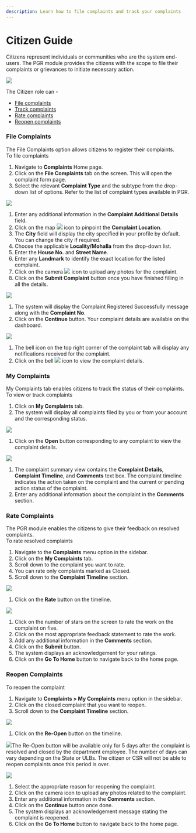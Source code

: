 ```yaml
---
description: Learn how to file complaints and track your complaints
---
```


# Citizen Guide

Citizens represent individuals or communities who are the system end-users. The PGR module provides the citizens with the scope to file their complaints or grievances to initiate necessary action.

![](https://docs.google.com/drawings/u/0/d/sh9pHnY8TbVwce4nP-X_Sdg/image?w=425&h=214&rev=112&ac=1&parent=1pR9OLsrbm5UDtHSuq-Iv2BM78gUTwagbwGpCMGdeqrg)

The Citizen role can -

* [File complaints](https://app.gitbook.com/@egov-digit/s/external/understand-digit/product-user-guides/public-grievance/citizen-guide#file-complaints)
* [Track complaints](https://app.gitbook.com/@egov-digit/s/external/understand-digit/product-user-guides/public-grievance/citizen-guide#my-complaints)
* [Rate complaints](https://app.gitbook.com/@egov-digit/s/external/understand-digit/product-user-guides/public-grievance/citizen-guide#rate-complaints)
* [Reopen complaints](https://app.gitbook.com/@egov-digit/s/external/understand-digit/product-user-guides/public-grievance/citizen-guide#reopen-complaints)

### File Complaints

The File Complaints option allows citizens to register their complaints.   
To file complaints

1. Navigate to **Complaints** Home page. 
2. Click on the **File Complaints** tab on the screen. This will open the complaint form page.
3. Select the relevant **Complaint Type** and the subtype from the drop-down list of options. Refer to the list of complaint types available in PGR.

![](https://docs.google.com/drawings/u/0/d/sa372GYgtBITUupIQZK8BpA/image?w=624&h=457&rev=8&ac=1&parent=1pR9OLsrbm5UDtHSuq-Iv2BM78gUTwagbwGpCMGdeqrg)

1. Enter any additional information in the **Complaint Additional Details** field.
2. Click on the map ![](https://lh6.googleusercontent.com/Tb0JpM-oURDy9qhH7F4LITbbrFVqAB8aWv69et5RaDEyzN4wLKA0KBGBGtcWXyn8xhwR9K0tf_9w3SKPhMu3_3go2w_KG3axcTko-OlvM7_ndMyKxnF2NNvnvXMnOjNjrNlEFm0_)  icon to pinpoint the **Complaint Location**.
3. The **City** field will display the city specified in your profile by default. You can change the city if required.
4. Choose the applicable **Locality/Mohalla** from the drop-down list.
5. Enter the **House No.** and **Street Name**.
6. Enter any **Landmark** to identify the exact location for the listed complaint. 
7. Click on the camera ![](https://lh5.googleusercontent.com/i3Z0ifdkN7rCTzGL4tuRylboF_6NII2XsA39nq8rjyODj70xnI6E8AacqgJ1yoOazCnti1BJzTXXOybYcGgXpEyiTsugTgx6s078mjLIXoneJ5P7MCMysdMhYDHHazmMcnN92-Qn)  icon to upload any photos for the complaint.
8. Click on the **Submit Complaint** button once you have finished filling in all the details.

![](https://lh6.googleusercontent.com/MsZIJ3A2-bTvvv_NpxWb3t3u6O9VbdnC_jcZV64AMOlBOHd6Q2l2dBsJo6Lp2cfCuC8z3GDPrUkwT68GfQnc8ls76GsoGeg1dCO48k4Shw0Tv69n-jWKD-5CN6pTwM1jabhtgCbk)

1. The system will display the Complaint Registered Successfully message along with the **Complaint No**.
2. Click on the **Continue** button. Your complaint details are available on the dashboard.

![](https://lh4.googleusercontent.com/JsuSwZN1YEjovJ9Mezq5STjFjnB-KoMTc-bL3RlIZsYkccDYgMdzd48mtYXf0cNfzvtOc1gpkHT7KdVdZpfo1ZraW4A39P7WU-KGm99pQ9_flbuHvlOyJ-zeIKRbyjhmio3fhNE5)

1. The bell icon on the top right corner of the complaint tab will display any notifications received for the complaint.
2. Click on the bell ![](https://lh5.googleusercontent.com/vODtR2YU20TBPUG_0UJRjeh9gtAX7LKHP-dYrLbGuvz1d9VF2ZFcVoVvYKqjCxrP_TFcT0s4BhlSa1at8AvAjnH8Y0ez2L8ZKuVnH6VdaUNCqpk91VPxM0vYbexdz7jxk9g5rSSB) icon to view the complaint details.

### My Complaints

My Complaints tab enables citizens to track the status of their complaints.   
To view or track complaints

1. Click on **My Complaints** tab.
2. The system will display all complaints filed by you or from your account and the corresponding status.

![](https://lh6.googleusercontent.com/Qrp5X0sRtvLoRYpWhrwGJqbiNIFcDBrwykegC3IbeUbryJrF2uGYUJZJvcAplJuYzqSFDiU8pMB0IKW_LG6W238LwCqpwixImfLBP6l0FLR6M1wyZVC-0JkDYbdmODmFCw3p0tnE)

1. Click on the **Open** button corresponding to any complaint to view the complaint details.

![](https://lh6.googleusercontent.com/sCstNQhHsU_4VSjNaeNShwwlWP9JVv_hRyB4SJ9POwUqROVSnMYPgSqcKcsWvPtN-Y_UJP0okQ5xGlkTqsb0Mp6TET-E60tkOZVPUYwoSqpt2LrIziZmNKIHulAbuMj-yfp3VDKn)

1. The complaint summary view contains the **Complaint Details**, **Complaint Timeline**, and **Comments** text box. The complaint timeline indicates the action taken on the complaint and the current or pending action status of the complaint.
2. Enter any additional information about the complaint in the **Comments** section.

### Rate Complaints

The PGR module enables the citizens to give their feedback on resolved complaints.   
To rate resolved complaints

1. Navigate to the **Complaints** menu option in the sidebar.
2. Click on the **My Complaints** tab.
3. Scroll down to the complaint you want to rate. 
4. You can rate only complaints marked as Closed.
5. Scroll down to the **Complaint Timeline** section.

![](https://lh4.googleusercontent.com/YrDkHeVMyf8WdXykJ8oEkQbX43nhn4u2g7Zvmfh1FXNvCHJrkj2eS6bCgeOL1ZC5vRM9YN6Z3XmYu4BWd55GaUI854VkF_09bDOjjkoIvR5nwn7Swl4g7zI4tHVEHXPxzYRIIREb)

1. Click on the **Rate** button on the timeline.

![](https://lh5.googleusercontent.com/TI3k2EiJUD0lB5zwTqKtgFYn5VVJQwRtcMpQBaUC6y9Z7Fcg4OJrTm42S0iO9qTVBBzgfDTcu0C5qarsgzthwRvEzzrM2KOnbt6CLNWAUyOy48COADImO-haH_EDM_vLbpsxO1dZ)

1. Click on the number of stars on the screen to rate the work on the complaint on five.
2. Click on the most appropriate feedback statement to rate the work.
3. Add any additional information in the **Comments** section.
4. Click on the **Submit** button.
5. The system displays an acknowledgement for your ratings.
6. Click on the **Go To Home** button to navigate back to the home page.

### Reopen Complaints

To reopen the complaint

1. Navigate to **Complaints &gt; My Complaints** menu option in the sidebar.
2. Click on the closed complaint that you want to reopen.
3. Scroll down to the **Complaint Timeline** section.

![](https://lh6.googleusercontent.com/4wAdWqA_U-UpkWgBFt9Nfqz25_SMQskdaBrclRtRd6tSOei5sj3TqrLH96kViDib4X9QFEnd7mzxMl-FzDJK7k1K-ENldTmt8dfTwidrDmNZdusuZM5zE19c2sGoXEJ3Wu-RAnMo)

1. Click on the **Re-Open** button on the timeline.

![](https://lh3.googleusercontent.com/K8DjKt00FSoGT-MOFHp4TAbhPOasficXgB7Qzl7U-GleSYbHzM4a0JwNgxu1Jw0rk7rAQC_PMftcV0O_s6krZs7VTQAe2LdbaPb2ftt_uSwDYz9x8xu6uy2CbYplB1LqJ1e0RoIn)The Re-Open button will be available only for 5 days after the complaint is resolved and closed by the department employee. The number of days can vary depending on the State or ULBs. The citizen or CSR will not be able to reopen complaints once this period is over.  


![](https://lh6.googleusercontent.com/_0q7cIz6f_poIUNzZTFJkEESK1JN0fgO7urTnmndOvypUh85LnR8A7i01HWSVt_YoWgqMfEgnfzKvE2_Jf-9Z3UNhg5X2he4-B1VpHov7zURq-o8krkYSnjS321n2_8C1L15hsJi)

1. Select the appropriate reason for reopening the complaint.
2. Click on the camera icon to upload any photos related to the complaint.
3. Enter any additional information in the **Comments** section.
4. Click on the **Continue** button once done.
5. The system displays an acknowledgement message stating the complaint is reopened.
6. Click on the **Go To Home** button to navigate back to the home page.

